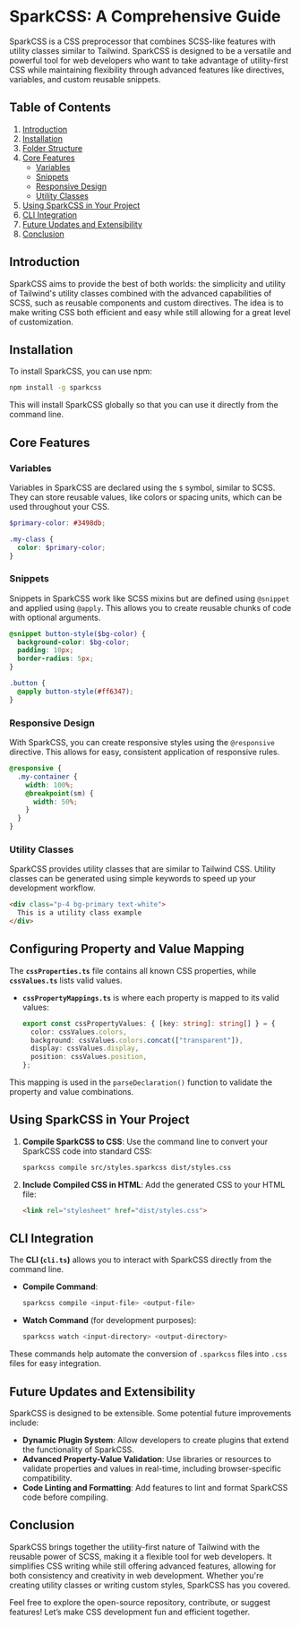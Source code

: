 # SparkCSS: A Comprehensive Guide

SparkCSS is a CSS preprocessor that combines SCSS-like features with utility classes similar to Tailwind. SparkCSS is designed to be a versatile and powerful tool for web developers who want to take advantage of utility-first CSS while maintaining flexibility through advanced features like directives, variables, and custom reusable snippets.

## Table of Contents
1. [Introduction](#introduction)
2. [Installation](#installation)
3. [Folder Structure](#folder-structure)
4. [Core Features](#core-features)
   - [Variables](#variables)
   - [Snippets](#snippets)
   - [Responsive Design](#responsive-design)
   - [Utility Classes](#utility-classes)
7. [Using SparkCSS in Your Project](#using-sparkcss-in-your-project)
8. [CLI Integration](#cli-integration)
9. [Future Updates and Extensibility](#future-updates-and-extensibility)
10. [Conclusion](#conclusion)

## Introduction
SparkCSS aims to provide the best of both worlds: the simplicity and utility of Tailwind's utility classes combined with the advanced capabilities of SCSS, such as reusable components and custom directives. The idea is to make writing CSS both efficient and easy while still allowing for a great level of customization.

## Installation
To install SparkCSS, you can use npm:

```bash
npm install -g sparkcss
```

This will install SparkCSS globally so that you can use it directly from the command line.

## Core Features

### Variables
Variables in SparkCSS are declared using the `$` symbol, similar to SCSS. They can store reusable values, like colors or spacing units, which can be used throughout your CSS.

```scss
$primary-color: #3498db;

.my-class {
  color: $primary-color;
}
```

### Snippets
Snippets in SparkCSS work like SCSS mixins but are defined using `@snippet` and applied using `@apply`. This allows you to create reusable chunks of code with optional arguments.

```scss
@snippet button-style($bg-color) {
  background-color: $bg-color;
  padding: 10px;
  border-radius: 5px;
}

.button {
  @apply button-style(#ff6347);
}
```

### Responsive Design
With SparkCSS, you can create responsive styles using the `@responsive` directive. This allows for easy, consistent application of responsive rules.

```scss
@responsive {
  .my-container {
    width: 100%;
    @breakpoint(sm) {
      width: 50%;
    }
  }
}
```

### Utility Classes
SparkCSS provides utility classes that are similar to Tailwind CSS. Utility classes can be generated using simple keywords to speed up your development workflow.

```html
<div class="p-4 bg-primary text-white">
  This is a utility class example
</div>
```


## Configuring Property and Value Mapping
The **`cssProperties.ts`** file contains all known CSS properties, while **`cssValues.ts`** lists valid values.

- **`cssPropertyMappings.ts`** is where each property is mapped to its valid values:

  ```typescript
  export const cssPropertyValues: { [key: string]: string[] } = {
    color: cssValues.colors,
    background: cssValues.colors.concat(["transparent"]),
    display: cssValues.display,
    position: cssValues.position,
  };
  ```

This mapping is used in the `parseDeclaration()` function to validate the property and value combinations.

## Using SparkCSS in Your Project

1. **Compile SparkCSS to CSS**: Use the command line to convert your SparkCSS code into standard CSS:

   ```bash
   sparkcss compile src/styles.sparkcss dist/styles.css
   ```

2. **Include Compiled CSS in HTML**: Add the generated CSS to your HTML file:

   ```html
   <link rel="stylesheet" href="dist/styles.css">
   ```

## CLI Integration
The **CLI (`cli.ts`)** allows you to interact with SparkCSS directly from the command line.

- **Compile Command**:
  ```bash
  sparkcss compile <input-file> <output-file>
  ```
- **Watch Command** (for development purposes):
  ```bash
  sparkcss watch <input-directory> <output-directory>
  ```

These commands help automate the conversion of `.sparkcss` files into `.css` files for easy integration.

## Future Updates and Extensibility
SparkCSS is designed to be extensible. Some potential future improvements include:
- **Dynamic Plugin System**: Allow developers to create plugins that extend the functionality of SparkCSS.
- **Advanced Property-Value Validation**: Use libraries or resources to validate properties and values in real-time, including browser-specific compatibility.
- **Code Linting and Formatting**: Add features to lint and format SparkCSS code before compiling.

## Conclusion
SparkCSS brings together the utility-first nature of Tailwind with the reusable power of SCSS, making it a flexible tool for web developers. It simplifies CSS writing while still offering advanced features, allowing for both consistency and creativity in web development. Whether you're creating utility classes or writing custom styles, SparkCSS has you covered.

Feel free to explore the open-source repository, contribute, or suggest features! Let’s make CSS development fun and efficient together.

